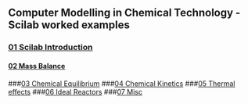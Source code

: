 
## Computer Modelling in Chemical Technology  - Scilab worked examples

### [01 Scilab Introduction](01/README.md)
#### [02 Mass Balance](02/README.md)
###[03 Chemical Equilibrium](03/README.md)
###[04 Chemical Kinetics](04/README.md)
###[05 Thermal effects](05/README.md)
###[06 Ideal Reactors](06/README.md)
###[07 Misc](07/README.md)
